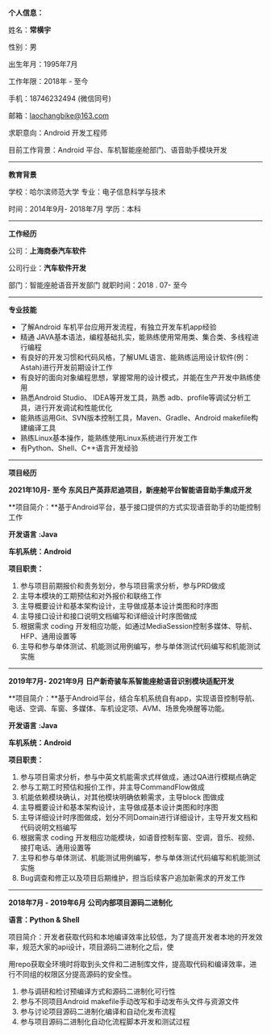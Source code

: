 **个人信息：**

姓名：**常横宇**

性别：男     

出生年月：1995年7月

工作年限：2018年 - 至今

手机：18746232494 (微信同号)

邮箱：laochangbike@163.com

求职意向：Android 开发工程师

目前工作背景：Android 平台、车机智能座舱部门、语音助手模块开发

----

**教育背景**

学校：哈尔滨师范大学 					专业：电子信息科学与技术 

时间：2014年9月- 2018年7月 		学历：本科

-----

**工作经历**

公司：**上海商泰汽车软件**    

公司行业：**汽车软件开发**

部门：智能座舱语音开发部门    就职时间：2018 . 07- 至今

----

**专业技能**

* 了解Android 车机平台应用开发流程，有独立开发车机app经验
* 精通 JAVA基本语法，编程基础扎实，能熟练使用常用类、集合类、多线程进行编程
* 有良好的开发习惯和代码风格，了解UML语言、能熟练运用设计软件(例：Astah)进行开发前期设计工作
* 有良好的面向对象编程思想，掌握常用的设计模式，并能在生产开发中熟练使用
* 熟悉Android Studio、 IDEA等开发工具，熟悉 adb、profile等调试分析工具，进行开发调试和性能优化
* 能熟练运用Git、SVN版本控制工具，Maven、Gradle、Android makefile构建编译工具
* 熟练Linux基本操作，能熟练使用Linux系统进行开发工作
* 有Python、Shell、C++语言开发经验

---------

**项目经历**

**2021年10月-** **至今 东风日产英菲尼迪项目，新座舱平台智能语音助手集成开发**

**项目简介：**基于Android平台，基于接口提供的方式实现语音助手的功能控制工作

**开发语言** **:Java** 

**车机系统：Android**

**项目职责：** 

1. 参与项目前期报价和责务划分，参与项目需求分析，参与PRD做成
2. 主导本模块的工期预估和对外报价和联络工作
3. 主导概要设计和基本架构设计，主导做成基本设计类图和时序图
4. 主导接口设计和接口说明文档编写和详细设计时序图做成
5. 根据需求 coding 开发相应功能，如通过MediaSession控制多媒体、导航、HFP、通用设置等
6. 主导和参与单体测试、机能测试用例编写，参与单体测试代码编写和机能测试实施

---------

**2019年7月- 2021年9月** **日产新奇骏车系智能座舱语音识别模块适配开发**

**项目简介：**基于Android平台，结合车机系统自有app，实现语音控制导航、电话、空调、车窗、多媒体、车机设定项、AVM、场景免唤醒等功能。

**开发语言** **:Java** 

**车机系统：Android**

**项目职责：**

1. 参与项目需求分析，参与中英文机能需求式样做成，通过QA进行模糊点确定
2. 参与工期工时预估和报价工作，并主导CommandFlow做成
3. 机能依赖模块确认，对其他模块明确依赖需求，主导block 图做成
4. 主导概要设计和基本架构设计，主导做成基本设计类图和时序图
5. 主导详细设计时序图做成，划分不同Domain进行详细设计，主导开发文档和代码说明文档编写
6. 根据需求 coding 开发相应功能模块，如语音控制车窗、空调，音乐、视频、接打电话、通用设置等
7. 主导和参与单体测试、机能测试用例编写，参与单体测试代码编写和机能测试实施
8. Bug调查和修正以及项目后期维护，担当后续客户追加新需求的开发工作

--------------

**2018年7月 - 2019年6月** **公司内部项目源码二进制化**

**语言：Python & Shell**

项目简介：开发者获取代码和本地编译效率比较低，为了提高开发者本地的开发效率，规范大家的api设计，项目源码二进制化之后，使

用repo获取全环境时将取到头文件和二进制库文件，提高取代码和编译效率，进行不同组的权限区分提高源码的安全性。

1. 参与调研和检讨预编译方式和源码二进制化可行性
2. 参与不同项目Android makefile手动改写和手动发布头文件与资源文件
3. 参与讨论项目源码二进制化编译和自动化发布流程
4. 参与项目源码二进制化自动化流程脚本开发和测试过程